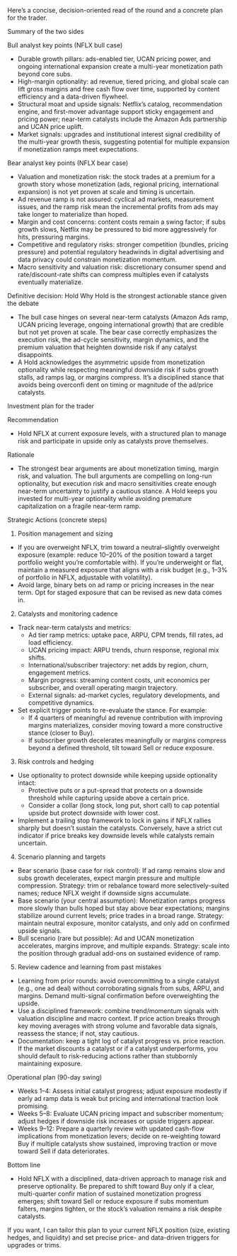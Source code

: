 Here’s a concise, decision-oriented read of the round and a concrete plan for the trader.

Summary of the two sides

Bull analyst key points (NFLX bull case)
- Durable growth pillars: ads-enabled tier, UCAN pricing power, and ongoing international expansion create a multi-year monetization path beyond core subs.
- High-margin optionality: ad revenue, tiered pricing, and global scale can lift gross margins and free cash flow over time, supported by content efficiency and a data-driven flywheel.
- Structural moat and upside signals: Netflix’s catalog, recommendation engine, and first-mover advantage support sticky engagement and pricing power; near-term catalysts include the Amazon Ads partnership and UCAN price uplift.
- Market signals: upgrades and institutional interest signal credibility of the multi-year growth thesis, suggesting potential for multiple expansion if monetization ramps meet expectations.

Bear analyst key points (NFLX bear case)
- Valuation and monetization risk: the stock trades at a premium for a growth story whose monetization (ads, regional pricing, international expansion) is not yet proven at scale and timing is uncertain.
- Ad revenue ramp is not assured: cyclical ad markets, measurement issues, and the ramp risk mean the incremental profits from ads may take longer to materialize than hoped.
- Margin and cost concerns: content costs remain a swing factor; if subs growth slows, Netflix may be pressured to bid more aggressively for hits, pressuring margins.
- Competitive and regulatory risks: stronger competition (bundles, pricing pressure) and potential regulatory headwinds in digital advertising and data privacy could constrain monetization momentum.
- Macro sensitivity and valuation risk: discretionary consumer spend and rate/discount-rate shifts can compress multiples even if catalysts eventually materialize.

Definitive decision: Hold
Why Hold is the strongest actionable stance given the debate
- The bull case hinges on several near-term catalysts (Amazon Ads ramp, UCAN pricing leverage, ongoing international growth) that are credible but not yet proven at scale. The bear case correctly emphasizes the execution risk, the ad-cycle sensitivity, margin dynamics, and the premium valuation that heighten downside risk if any catalyst disappoints.
- A Hold acknowledges the asymmetric upside from monetization optionality while respecting meaningful downside risk if subs growth stalls, ad ramps lag, or margins compress. It’s a disciplined stance that avoids being overconfi dent on timing or magnitude of the ad/price catalysts.

Investment plan for the trader

Recommendation
- Hold NFLX at current exposure levels, with a structured plan to manage risk and participate in upside only as catalysts prove themselves.

Rationale
- The strongest bear arguments are about monetization timing, margin risk, and valuation. The bull arguments are compelling on long-run optionality, but execution risk and macro sensitivities create enough near-term uncertainty to justify a cautious stance. A Hold keeps you invested for multi-year optionality while avoiding premature capitalization on a fragile near-term ramp.

Strategic Actions (concrete steps)

1) Position management and sizing
- If you are overweight NFLX, trim toward a neutral–slightly overweight exposure (example: reduce 10–20% of the position toward a target portfolio weight you’re comfortable with). If you’re underweight or flat, maintain a measured exposure that aligns with a risk budget (e.g., 1–3% of portfolio in NFLX, adjustable with volatility).
- Avoid large, binary bets on ad ramp or pricing increases in the near term. Opt for staged exposure that can be revised as new data comes in.

2) Catalysts and monitoring cadence
- Track near-term catalysts and metrics:
  - Ad tier ramp metrics: uptake pace, ARPU, CPM trends, fill rates, ad load efficiency.
  - UCAN pricing impact: ARPU trends, churn response, regional mix shifts.
  - International/subscriber trajectory: net adds by region, churn, engagement metrics.
  - Margin progress: streaming content costs, unit economics per subscriber, and overall operating margin trajectory.
  - External signals: ad-market cycles, regulatory developments, and competitive dynamics.
- Set explicit trigger points to re-evaluate the stance. For example:
  - If 4 quarters of meaningful ad revenue contribution with improving margins materializes, consider moving toward a more constructive stance (closer to Buy).
  - If subscriber growth decelerates meaningfully or margins compress beyond a defined threshold, tilt toward Sell or reduce exposure.

3) Risk controls and hedging
- Use optionality to protect downside while keeping upside optionality intact:
  - Protective puts or a put-spread that protects on a downside threshold while capturing upside above a certain price.
  - Consider a collar (long stock, long put, short call) to cap potential upside but protect downside with lower cost.
- Implement a trailing stop framework to lock in gains if NFLX rallies sharply but doesn’t sustain the catalysts. Conversely, have a strict cut indicator if price breaks key downside levels while catalysts remain uncertain.

4) Scenario planning and targets
- Bear scenario (base case for risk control): If ad ramp remains slow and subs growth decelerates, expect margin pressure and multiple compression. Strategy: trim or rebalance toward more selectively-suited names; reduce NFLX weight if downside signs accumulate.
- Base scenario (your central assumption): Monetization ramps progress more slowly than bulls hoped but stay above bear expectations; margins stabilize around current levels; price trades in a broad range. Strategy: maintain neutral exposure, monitor catalysts, and only add on confirmed upside signals.
- Bull scenario (rare but possible): Ad and UCAN monetization accelerates, margins improve, and multiple expands. Strategy: scale into the position through gradual add-ons on sustained evidence of ramp.

5) Review cadence and learning from past mistakes
- Learning from prior rounds: avoid overcommitting to a single catalyst (e.g., one ad deal) without corroborating signals from subs, ARPU, and margins. Demand multi-signal confirmation before overweighting the upside.
- Use a disciplined framework: combine trend/momentum signals with valuation discipline and macro context. If price action breaks through key moving averages with strong volume and favorable data signals, reassess the stance; if not, stay cautious.
- Documentation: keep a tight log of catalyst progress vs. price reaction. If the market discounts a catalyst or if a catalyst underperforms, you should default to risk-reducing actions rather than stubbornly maintaining exposure.

Operational plan (90-day swing)
- Weeks 1–4: Assess initial catalyst progress; adjust exposure modestly if early ad ramp data is weak but pricing and international traction look promising.
- Weeks 5–8: Evaluate UCAN pricing impact and subscriber momentum; adjust hedges if downside risk increases or upside triggers appear.
- Weeks 9–12: Prepare a quarterly review with updated cash-flow implications from monetization levers; decide on re-weighting toward Buy if multiple catalysts show sustained, improving traction or move toward Sell if data deteriorates.

Bottom line
- Hold NFLX with a disciplined, data-driven approach to manage risk and preserve optionality. Be prepared to shift toward Buy only if a clear, multi-quarter confir mation of sustained monetization progress emerges; shift toward Sell or reduce exposure if subs momentum falters, margins tighten, or the stock’s valuation remains a risk despite catalysts.

If you want, I can tailor this plan to your current NFLX position (size, existing hedges, and liquidity) and set precise price- and data-driven triggers for upgrades or trims.